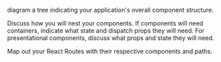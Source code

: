 diagram a tree indicating your application's overall component structure.

Discuss how you will nest your components. If components will need containers, indicate what state and dispatch props they will need. For presentational components, discuss what props and state they will need.

Map out your React Routes with their respective components and paths.
